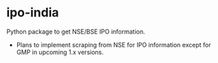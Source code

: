 # ipo-india
Python package to get NSE/BSE IPO information.

* Plans to implement scraping from NSE for IPO information except for GMP in upcoming 1.x versions.
